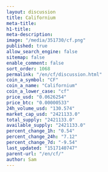 ```yaml
---
layout: discussion
title: Californium
meta-title: 
h1-title: 
meta-description: 
image: "/media/351730/cf.png"
published: true
allow_search_engine: false
sitemap: false
enable_comment: false
sort_order: 1068
permalink: "/en/cf/discussion.html"
coin_a_symbol: "CF"
coin_a_name: "Californium"
coin_a_lower_case: "cf"
price_usd: "0.0626254"
price_btc: "0.00000533"
24h_volume_usd: "130.574"
market_cap_usd: "2421133.0"
total_supply: "2421133.0"
available_supply: "2421133.0"
percent_change_1h: "0.54"
percent_change_24h: "7.12"
percent_change_7d: "-9.54"
last_updated: "1517140747"
parent-url: "/en/cf/"
author: Sam
---
```



